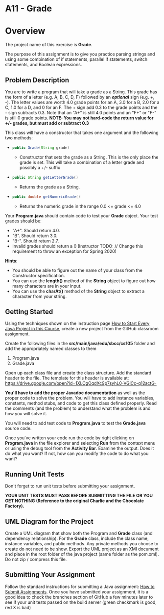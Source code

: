 # A11 - Grade

# Overview

The project name of this exercise is **Grade**.

The purpose of this assignment is to give you practice parsing strings and using some combination of if statements, parallel if statements, switch statements, and Boolean expressions.

## Problem Description

You are to write a program that will take a grade as a String. This grade has the form of a letter (e.g. A, B, C, D, F) followed by an ***optional*** sign (e.g. +, -). The letter values are worth 4.0 grade points for an A, 3.0 for a B, 2.0 for a C, 1.0 for a D, and 0 for an F. The + sign add 0.3 to the grade points and the - sign subtracts 0.3. Note that an "A+" is still 4.0 points and an "F+" or "F-" is still 0 grade points.  **NOTE: You may not hard-code the return value for +/- grades, but must add or subtract 0.3**

This class will have a constructor that takes one argument and the following two methods:

- ```java
  public Grade(String grade)
  ```

  - Constructor that sets the grade as a String. This is the only place the grade is set. This will take a combination of a letter grade and possibly a +/- suffix

- ```java
  public String getLetterGrade()
  ```

   - Returns the grade as a String.

- ```java
  public double getNumericGrade()
  ```

   - Returns the numeric grade in the range 0.0 <= grade <= 4.0

Your **Program.java** should contain code to test your **Grade** object. Your test grades should be:

- "A+". Should return 4.0.
- "B". Should return 3.0.
- "B-". Should return 2.7.
- Invalid grades should return a 0 (Instructor TODO:  // Change this requirement to throw an exception for Spring 2020)

**Hints:**

- You should be able to figure out the name of your class from the Constructor specification.
- You can use the **length()** method of the **String** object to figure out how many characters are in your input.
- You can use the **charAt()** method of the **String** object to extract a character from your string.

## Getting Started

Using the techniques shown on the instruction page [How to Start Every Java Project in this Course](https://canvas.sbcc.edu/courses/25771/modules/items/760779), create a new project from the GitHub classroom assignment.

Create the following files in the **src/main/java/edu/sbcc/cs105** folder and add the appropriately named classes to them

1. Program.java
2. Grade.java

Open up each class file and create the class structure. Add the standard header to the file.  The template for this header is available at: https://drive.google.com/open?id=1XLCgOqdXc9p7syhL0-VGlCc-q12actG-

**You'll have to add the proper Javadoc documentation** as well as the proper code to solve the problem. You will have to add instance variables, constants, method stubs, and code to get this class defined properly. Read the comments (and the problem) to understand what the problem is and how you will solve it.  

You will need to add test code to **Program.java** to test the **Grade.java** source code. 

Once you've written your code run the code by right clicking on **Program.java** in the file explorer and selecting **Run** from the context menu or using the debug tool from the **Activity Bar**. Examine the output. Does it do what you want? If not, how can you modify the code to do what you want?

## Running Unit Tests

Don't forget to run unit tests before submitting your assignment.

**YOUR UNIT TESTS MUST PASS BEFORE SUBMITTING THE FILE OR YOU GET NOTHING (Reference to the original Charlie and the Chocolate Factory).**

## UML Diagram for the Project

Create a UML diagram that show both the Program and **Grade** class (and dependency relationship). For the **Grade** class, include the class name, instance variables, and public methods. Any private methods you choose to create do not need to be show. Export the UML project as an XMI document and place in the root folder of the java project (same folder as the pom.xml). Do not zip / compress this file.

## Submitting Your Assignment

Follow the standard instructions for submitting a Java assignment: [How to Submit Assignments](https://canvas.sbcc.edu/courses/25771/pages/how-to-submit-assignments-new?module_item_id=761292). Once you have submitted your assignment, it is a good idea to check the branches section of GitHub a few minutes later to see if your unit tests passed on the build server (green checkmark is good, red X is bad)

